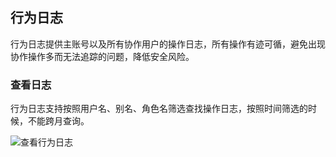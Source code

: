 
## 行为日志
行为日志提供主账号以及所有协作用户的操作日志，所有操作有迹可循，避免出现协作操作多而无法追踪的问题，降低安全风险。

### 查看日志
 
 行为日志支持按照用户名、别名、角色名筛选查找操作日志，按照时间筛选的时候，不能跨月查询。

![查看行为日志](/images/purview/查看日志.png)



